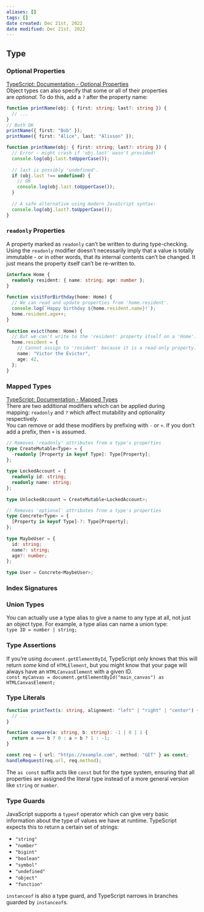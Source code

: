 ```yaml
---
aliases: []
tags: []
date created: Dec 21st, 2022
date modified: Dec 21st, 2022
---
```


## Type

### Optional Properties
[TypeScript: Documentation - Optional Properties](https://www.typescriptlang.org/docs/handbook/2/everyday-types.html#optional-properties)  
Object types can also specify that some or all of their properties are _optional_. To do this, add a `?` after the property name:

```ts
function printName(obj: { first: string; last?: string }) {
  // ...
}
// Both OK
printName({ first: "Bob" });
printName({ first: "Alice", last: "Alisson" });

function printName(obj: { first: string; last?: string }) {
  // Error - might crash if 'obj.last' wasn't provided!
  console.log(obj.last.toUpperCase());
  
  // last is possibly 'undefined'.
  if (obj.last !== undefined) {
    // OK
    console.log(obj.last.toUpperCase());
  }
 
  // A safe alternative using modern JavaScript syntax:
  console.log(obj.last?.toUpperCase());
}
```

### `readonly` Properties
A property marked as `readonly` can’t be written to during type-checking.  
Using the `readonly` modifier doesn’t necessarily imply that a value is totally immutable - or in other words, that its internal contents can’t be changed. It just means the property itself can’t be re-written to.

```ts
interface Home {
  readonly resident: { name: string; age: number };
}
 
function visitForBirthday(home: Home) {
  // We can read and update properties from 'home.resident'.
  console.log(`Happy birthday ${home.resident.name}!`);
  home.resident.age++;
}
 
function evict(home: Home) {
  // But we can't write to the 'resident' property itself on a 'Home'.
  home.resident = {
	// Cannot assign to 'resident' because it is a read-only property.
    name: "Victor the Evictor",
    age: 42,
  };
}
```

### Mapped Types
[TypeScript: Documentation - Mapped Types](https://www.typescriptlang.org/docs/handbook/2/mapped-types.html#mapping-modifiers)  
There are two additional modifiers which can be applied during mapping: `readonly` and `?` which affect mutability and optionality respectively.  
You can remove or add these modifiers by prefixing with `-` or `+`. If you don’t add a prefix, then `+` is assumed.

```ts
// Removes 'readonly' attributes from a type's properties
type CreateMutable<Type> = {
  -readonly [Property in keyof Type]: Type[Property];
};
 
type LockedAccount = {
  readonly id: string;
  readonly name: string;
};
 
type UnlockedAccount = CreateMutable<LockedAccount>;

// Removes 'optional' attributes from a type's properties
type Concrete<Type> = {
  [Property in keyof Type]-?: Type[Property];
};
 
type MaybeUser = {
  id: string;
  name?: string;
  age?: number;
};
 
type User = Concrete<MaybeUser>;
```

### Index Signatures 


### Union Types
You can actually use a type alias to give a name to any type at all, not just an object type. For example, a type alias can name a union type:  
`type ID = number | string;`

### Type Assertions
If you’re using `document.getElementById`, TypeScript only knows that this will return _some_ kind of `HTMLElement`, but you might know that your page will always have an `HTMLCanvasElement` with a given ID.  
`const myCanvas = document.getElementById("main_canvas") as HTMLCanvasElement;`

### Type Literals
```ts
function printText(s: string, alignment: "left" | "right" | "center") {
  // ...
}

function compare(a: string, b: string): -1 | 0 | 1 {
  return a === b ? 0 : a > b ? 1 : -1;
}

const req = { url: "https://example.com", method: "GET" } as const;
handleRequest(req.url, req.method);
```

The `as const` suffix acts like `const` but for the type system, ensuring that all properties are assigned the literal type instead of a more general version like `string` or `number`.

### Type Guards
JavaScript supports a `typeof` operator which can give very basic information about the type of values we have at runtime. TypeScript expects this to return a certain set of strings:
- `"string"`
- `"number"`
- `"bigint"`
- `"boolean"`
- `"symbol"`
- `"undefined"`
- `"object"`
- `"function"`

`instanceof` is also a type guard, and TypeScript narrows in branches guarded by `instanceof`s.